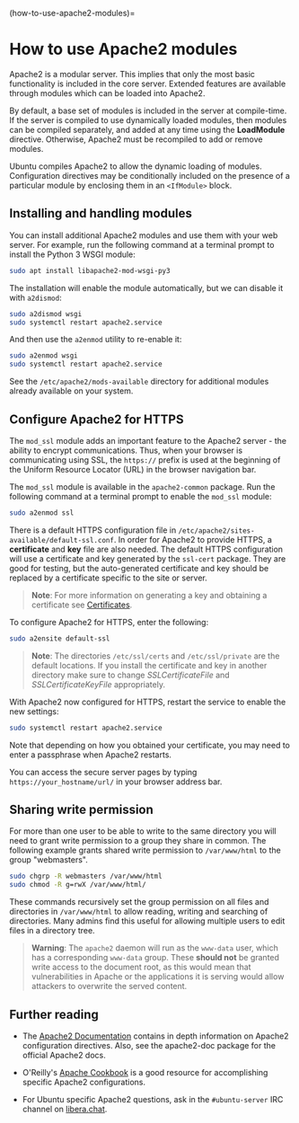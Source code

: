 (how-to-use-apache2-modules)=
# How to use Apache2 modules

Apache2 is a modular server. This implies that only the most basic functionality is included in the core server. Extended features are available through modules which can be loaded into Apache2. 

By default, a base set of modules is included in the server at compile-time. If the server is compiled to use dynamically loaded modules, then modules can be compiled separately, and added at any time using the **LoadModule** directive. Otherwise, Apache2 must be recompiled to add or remove modules.

Ubuntu compiles Apache2 to allow the dynamic loading of modules. Configuration directives may be conditionally included on the presence of a particular module by enclosing them in an `<IfModule>` block.

## Installing and handling modules

You can install additional Apache2 modules and use them with your web server. For example, run the following command at a terminal prompt to install the Python 3 WSGI module:

```bash
sudo apt install libapache2-mod-wsgi-py3
```

The installation will enable the module automatically, but we can disable it with `a2dismod`:

```bash
sudo a2dismod wsgi
sudo systemctl restart apache2.service
```

And then use the `a2enmod` utility to re-enable it:

```bash
sudo a2enmod wsgi
sudo systemctl restart apache2.service
```

See the `/etc/apache2/mods-available` directory for additional modules already available on your system.

## Configure Apache2 for HTTPS

The `mod_ssl` module adds an important feature to the Apache2 server - the ability to encrypt communications. Thus, when your browser is communicating using SSL, the `https://` prefix is used at the beginning of the Uniform Resource Locator (URL) in the browser navigation bar.

The `mod_ssl` module is available in the `apache2-common` package. Run the following command at a terminal prompt to enable the `mod_ssl` module:

```bash
sudo a2enmod ssl
```

There is a default HTTPS configuration file in `/etc/apache2/sites-available/default-ssl.conf`. In order for Apache2 to provide HTTPS, a **certificate** and **key** file are also needed. The default HTTPS configuration will use a certificate and key generated by the `ssl-cert` package. They are good for testing, but the auto-generated certificate and key should be replaced by a certificate specific to the site or server.

> **Note**:
> For more information on generating a key and obtaining a certificate see [Certificates](https://discourse.ubuntu.com/t/security-certificates/11885).

To configure Apache2 for HTTPS, enter the following:

```bash
sudo a2ensite default-ssl
```

> **Note**:
> The directories `/etc/ssl/certs` and `/etc/ssl/private` are the default locations. If you install the certificate and key in another directory make sure to change *SSLCertificateFile* and *SSLCertificateKeyFile* appropriately.

With Apache2 now configured for HTTPS, restart the service to enable the new settings:

```bash
sudo systemctl restart apache2.service
```

Note that depending on how you obtained your certificate, you may need to enter a passphrase when Apache2 restarts.

You can access the secure server pages by typing `https://your_hostname/url/` in your browser address bar.

## Sharing write permission

For more than one user to be able to write to the same directory you will need to grant write permission to a group they share in common. The following example grants shared write permission to `/var/www/html` to the group "webmasters".

```bash
sudo chgrp -R webmasters /var/www/html
sudo chmod -R g=rwX /var/www/html/
```

These commands recursively set the group permission on all files and directories in `/var/www/html` to allow reading, writing and searching of directories. Many admins find this useful for allowing multiple users to edit files in a directory tree.

> **Warning**:
> The `apache2` daemon will run as the `www-data` user, which has a corresponding `www-data` group. These **should not** be granted write access to the document root, as this would mean that vulnerabilities in Apache or the applications it is serving would allow attackers to overwrite the served content.

## Further reading

- The [Apache2 Documentation](https://httpd.apache.org/docs/2.4/) contains in depth information on Apache2 configuration directives. Also, see the apache2-doc package for the official Apache2 docs.

- O'Reilly's [Apache Cookbook](http://shop.oreilly.com/product/9780596529949.do) is a good resource for accomplishing specific Apache2 configurations.

- For Ubuntu specific Apache2 questions, ask in the `#ubuntu-server` IRC channel on [libera.chat](https://libera.chat/).
